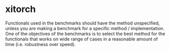 # xitorch

Functionals used in the benchmarks should have the method unspecified, unless
you are making a benchmark for a specific method / implementation.
One of the objectives of the benchmarks is to select the best method for the
functionals that works on wide range of cases in a reasonable amount of time
(i.e. robustness over speed).
